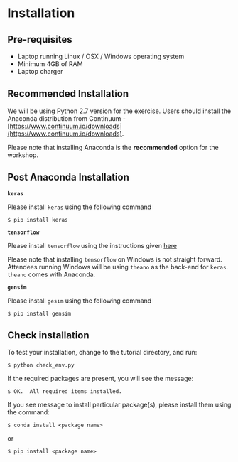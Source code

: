 # Installation

## Pre-requisites
* Laptop running Linux / OSX / Windows operating system
* Minimum 4GB of RAM
* Laptop charger

## Recommended Installation
We will be using Python 2.7 version for the exercise. Users should install the Anaconda distribution from Continuum - [https://www.continuum.io/downloads](https://www.continuum.io/downloads).

Please note that installing Anaconda is the **recommended** option for the workshop.

## Post Anaconda Installation

**`keras`**

Please install `keras` using the following command

    $ pip install keras

**`tensorflow`**

Please install `tensorflow` using the instructions given [here](https://www.tensorflow.org/versions/r0.9/get_started/os_setup.html)

Please note that installing `tensorflow` on Windows is not straight forward. Attendees running Windows will be using `theano` as the back-end for `keras`. `theano` comes with Anaconda.
 
**`gensim`**

Please install `gesim` using the following command

    $ pip install gensim

## Check installation

To test your installation, change to the tutorial directory, and run:

    $ python check_env.py

If the required packages are present, you will see the message:

    $ OK.  All required items installed.

If you see message to install particular package(s), please install them using the command:
    
    $ conda install <package name>
or
    
    $ pip install <package name>
    


